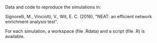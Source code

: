 Data and code to reproduce the simulations in: 

Signorelli, M., Vinciotti, V., Wit, E. C. (2016), "NEAT: an efficient network enrichment analysis test".

For each simulation, a workspace (file .Rdata) and a script (file .R) is available.
